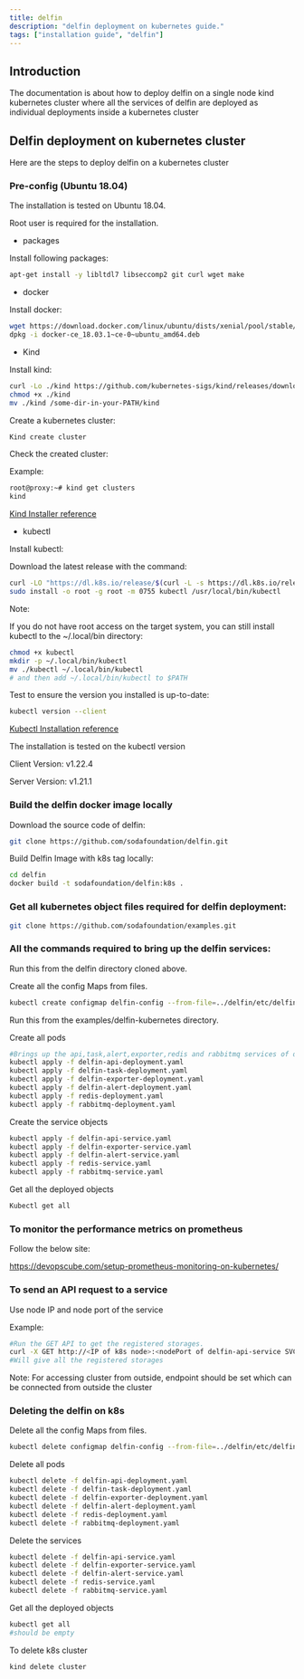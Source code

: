 ```yaml
---
title: delfin
description: "delfin deployment on kubernetes guide."
tags: ["installation guide", "delfin"] 
---
```


## Introduction
The documentation is about how to deploy delfin on a single node kind kubernetes cluster
where all the services of delfin are deployed as individual deployments inside a kubernetes cluster

## Delfin deployment on kubernetes cluster
Here are the steps to deploy delfin on a kubernetes cluster 

### Pre-config (Ubuntu 18.04)
The installation is tested on Ubuntu 18.04.

Root user is required for the installation.

* packages

Install following packages:
```bash
apt-get install -y libltdl7 libseccomp2 git curl wget make
```

* docker

Install docker:
```bash
wget https://download.docker.com/linux/ubuntu/dists/xenial/pool/stable/amd64/docker-ce_18.03.1~ce-0~ubuntu_amd64.deb
dpkg -i docker-ce_18.03.1~ce-0~ubuntu_amd64.deb 
```

* Kind

Install kind:
```bash
curl -Lo ./kind https://github.com/kubernetes-sigs/kind/releases/download/v0.11.1/kind-linux-amd64
chmod +x ./kind
mv ./kind /some-dir-in-your-PATH/kind
```
Create a kubernetes cluster:
```bash
Kind create cluster
```
Check the created cluster:

Example:
```bash
root@proxy:~# kind get clusters
kind
```
[Kind Installer reference](https://kind.sigs.k8s.io/docs/user/quick-start/#creating-a-cluster)

* kubectl

 Install kubectl:
 
 Download the latest release with the command:
```bash
curl -LO "https://dl.k8s.io/release/$(curl -L -s https://dl.k8s.io/release/stable.txt)/bin/linux/amd64/kubectl"
sudo install -o root -g root -m 0755 kubectl /usr/local/bin/kubectl
```
 Note:
 
If you do not have root access on the target system, you can still install kubectl to the ~/.local/bin directory:
```bash
chmod +x kubectl
mkdir -p ~/.local/bin/kubectl
mv ./kubectl ~/.local/bin/kubectl
# and then add ~/.local/bin/kubectl to $PATH
```
Test to ensure the version you installed is up-to-date:
```bash
kubectl version --client
```
[Kubectl Installation reference](https://kubernetes.io/docs/tasks/tools/install-kubectl-linux/)

The installation is tested on the kubectl version

Client Version: v1.22.4

Server Version: v1.21.1


### Build the delfin docker image locally
Download the source code of delfin:
```bash
git clone https://github.com/sodafoundation/delfin.git
```

Build Delfin Image with k8s tag locally: 
```bash
cd delfin
docker build -t sodafoundation/delfin:k8s .
```

### Get all kubernetes object files required for delfin deployment:
```bash
git clone https://github.com/sodafoundation/examples.git
```
### All the commands required to bring up the delfin services:
Run this from the delfin directory cloned above.

Create all the config Maps from files.
```bash
kubectl create configmap delfin-config --from-file=../delfin/etc/delfin/
```
Run this from the examples/delfin-kubernetes directory.

Create all pods
```bash
#Brings up the api,task,alert,exporter,redis and rabbitmq services of delfin
kubectl apply -f delfin-api-deployment.yaml
kubectl apply -f delfin-task-deployment.yaml
kubectl apply -f delfin-exporter-deployment.yaml
kubectl apply -f delfin-alert-deployment.yaml
kubectl apply -f redis-deployment.yaml
kubectl apply -f rabbitmq-deployment.yaml
```
Create the service objects
```bash
kubectl apply -f delfin-api-service.yaml
kubectl apply -f delfin-exporter-service.yaml
kubectl apply -f delfin-alert-service.yaml
kubectl apply -f redis-service.yaml
kubectl apply -f rabbitmq-service.yaml
```
Get all the deployed objects
```bash
Kubectl get all
```
### To monitor the performance metrics on prometheus
Follow the below site:

https://devopscube.com/setup-prometheus-monitoring-on-kubernetes/

### To send an API request to a service
Use node IP and node port of the service

Example:
```bash
#Run the GET API to get the registered storages.
curl -X GET http://<IP of k8s node>:<nodePort of delfin-api-service SVC>/v1/storages
#Will give all the registered storages
```
Note:
For accessing cluster from outside, endpoint should be set which can be connected from outside the cluster
### Deleting the delfin on k8s
Delete all the config Maps from files.
```bash
kubectl delete configmap delfin-config --from-file=../delfin/etc/delfin/
```
Delete all pods 
```bash
kubectl delete -f delfin-api-deployment.yaml
kubectl delete -f delfin-task-deployment.yaml
kubectl delete -f delfin-exporter-deployment.yaml
kubectl delete -f delfin-alert-deployment.yaml
kubectl delete -f redis-deployment.yaml
kubectl delete -f rabbitmq-deployment.yaml
```
Delete the services
```bash
kubectl delete -f delfin-api-service.yaml
kubectl delete -f delfin-exporter-service.yaml
kubectl delete -f delfin-alert-service.yaml
kubectl delete -f redis-service.yaml
kubectl delete -f rabbitmq-service.yaml
```
Get all the deployed objects
```bash
kubectl get all
#should be empty
```
To delete k8s cluster
```bash
kind delete cluster
```
